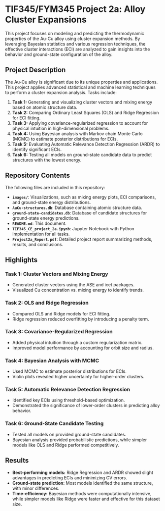 # **TIF345/FYM345 Project 2a: Alloy Cluster Expansions**

This project focuses on modeling and predicting the thermodynamic properties of the Au-Cu alloy using cluster expansion methods. By leveraging Bayesian statistics and various regression techniques, the effective cluster interactions (ECI) are analyzed to gain insights into the behavior and ground-state configuration of the alloy.

## **Project Description**
The Au-Cu alloy is significant due to its unique properties and applications. This project applies advanced statistical and machine learning techniques to perform a cluster expansion analysis. Tasks include:
1. **Task 1:** Generating and visualizing cluster vectors and mixing energy based on atomic structure data.
2. **Task 2:** Comparing Ordinary Least Squares (OLS) and Ridge Regression for ECI fitting.
3. **Task 3:** Applying covariance-regularized regression to account for physical intuition in high-dimensional problems.
4. **Task 4:** Using Bayesian analysis with Markov chain Monte Carlo (MCMC) to estimate posterior distributions for ECIs.
5. **Task 5:** Evaluating Automatic Relevance Detection Regression (ARDR) to identify significant ECIs.
6. **Task 6:** Testing all models on ground-state candidate data to predict structures with the lowest energy.

## **Repository Contents**
The following files are included in this repository:
- **`images/`**: Visualizations, such as mixing energy plots, ECI comparisons, and ground-state energy distributions.
- **`AuCu-structures.db`**: Database containing atomic structure data.
- **`ground-state-candidates.db`**: Database of candidate structures for ground-state energy predictions.
- **`README.md`**: This document.
- **`TIF345_CE_project_2a.ipynb`**: Jupyter Notebook with Python implementation for all tasks.
- **`Project2a_Report.pdf`**: Detailed project report summarizing methods, results, and conclusions.

## **Highlights**
### **Task 1: Cluster Vectors and Mixing Energy**
- Generated cluster vectors using the ASE and icet packages.
- Visualized Cu concentration vs. mixing energy to identify trends.

### **Task 2: OLS and Ridge Regression**
- Compared OLS and Ridge models for ECI fitting.
- Ridge regression reduced overfitting by introducing a penalty term.

### **Task 3: Covariance-Regularized Regression**
- Added physical intuition through a custom regularization matrix.
- Improved model performance by accounting for orbit size and radius.

### **Task 4: Bayesian Analysis with MCMC**
- Used MCMC to estimate posterior distributions for ECIs.
- Violin plots revealed higher uncertainty for higher-order clusters.

### **Task 5: Automatic Relevance Detection Regression**
- Identified key ECIs using threshold-based optimization.
- Demonstrated the significance of lower-order clusters in predicting alloy behavior.

### **Task 6: Ground-State Candidate Testing**
- Tested all models on provided ground-state candidates.
- Bayesian analysis provided probabilistic predictions, while simpler models like OLS and Ridge performed competitively.

## **Results**
- **Best-performing models:** Ridge Regression and ARDR showed slight advantages in predicting ECIs and minimizing CV errors.
- **Ground-state prediction:** Most models identified the same structure, with minor differences.
- **Time-efficiency:** Bayesian methods were computationally intensive, while simpler models like Ridge were faster and effective for this dataset size.